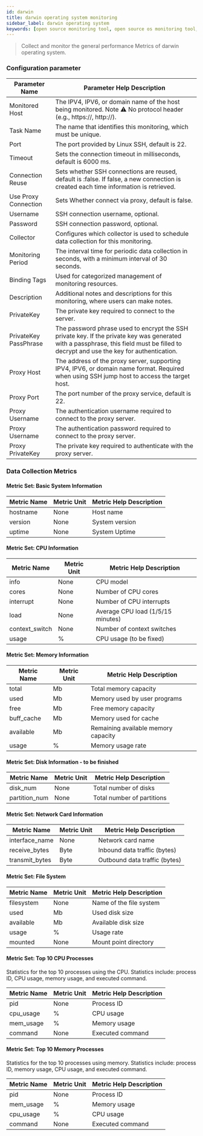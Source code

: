 ```yaml
---
id: darwin  
title: darwin operating system monitoring      
sidebar_label: darwin operating system       
keywords: [open source monitoring tool, open source os monitoring tool, monitoring darwin operating system metrics]
---
```


> Collect and monitor the general performance Metrics of darwin operating system.

### Configuration parameter

| Parameter Name        | Parameter Help Description                                                                                                                                                            |
|-----------------------|---------------------------------------------------------------------------------------------------------------------------------------------------------------------------------------|
| Monitored Host        | The IPV4, IPV6, or domain name of the host being monitored. Note ⚠️ No protocol header (e.g., https://, http://).                                                                     |
| Task Name             | The name that identifies this monitoring, which must be unique.                                                                                                                       |
| Port                  | The port provided by Linux SSH, default is 22.                                                                                                                                        |
| Timeout               | Sets the connection timeout in milliseconds, default is 6000 ms.                                                                                                                      |
| Connection Reuse      | Sets whether SSH connections are reused, default is :false. If false, a new connection is created each time information is retrieved.                                                 |
| Use Proxy Connection  | Sets Whether connect via proxy, default is false.                                                                                                                                     |
| Username              | SSH connection username, optional.                                                                                                                                                    |
| Password              | SSH connection password, optional.                                                                                                                                                    |
| Collector             | Configures which collector is used to schedule data collection for this monitoring.                                                                                                   |
| Monitoring Period     | The interval time for periodic data collection in seconds, with a minimum interval of 30 seconds.                                                                                     |
| Binding Tags          | Used for categorized management of monitoring resources.                                                                                                                              |
| Description           | Additional notes and descriptions for this monitoring, where users can make notes.                                                                                                    |
| PrivateKey            | The private key required to connect to the server.                                                                                                                                    |
| PrivateKey PassPhrase | The password phrase used to encrypt the SSH private key. If the private key was generated with a passphrase, this field must be filled to decrypt and use the key for authentication. |
| Proxy Host            | The address of the proxy server, supporting IPV4, IPV6, or domain name format. Required when using SSH jump host to access the target host.                                           |
| Proxy Port            | The port number of the proxy service, default is 22.                                                                                                                                  |
| Proxy Username        | The authentication username required to connect to the proxy server.                                                                                                                  |
| Proxy Username        | The authentication password required to connect to the proxy server.                                                                                                                  |
| Proxy PrivateKey      | The private key required to authenticate with the proxy server.                                                                                                                       |

### Data Collection Metrics

#### Metric Set: Basic System Information

| Metric Name | Metric Unit | Metric Help Description |
|-------------|-------------|-------------------------|
| hostname    | None        | Host name               |
| version     | None        | System version          |
| uptime      | None        | System Uptime           |

#### Metric Set: CPU Information

| Metric Name    | Metric Unit | Metric Help Description           |
|----------------|-------------|-----------------------------------|
| info           | None        | CPU model                         |
| cores          | None        | Number of CPU cores               |
| interrupt      | None        | Number of CPU interrupts          |
| load           | None        | Average CPU load (1/5/15 minutes) |
| context_switch | None        | Number of context switches        |
| usage          | %           | CPU usage  (to be fixed)          |

#### Metric Set: Memory Information

| Metric Name | Metric Unit |       Metric Help Description       |
|-------------|-------------|-------------------------------------|
| total       | Mb          | Total memory capacity               |
| used        | Mb          | Memory used by user programs        |
| free        | Mb          | Free memory capacity                |
| buff_cache  | Mb          | Memory used for cache               |
| available   | Mb          | Remaining available memory capacity |
| usage       | %           | Memory usage rate                   |

#### Metric Set: Disk Information  - to be finished

| Metric Name   | Metric Unit | Metric Help Description                |
|---------------|-------------|----------------------------------------|
| disk_num      | None        | Total number of disks                  |
| partition_num | None        | Total number of partitions             |

#### Metric Set: Network Card Information

|  Metric Name   | Metric Unit |    Metric Help Description    |
|----------------|-------------|-------------------------------|
| interface_name | None        | Network card name             |
| receive_bytes  | Byte        | Inbound data traffic (bytes)  |
| transmit_bytes | Byte        | Outbound data traffic (bytes) |

#### Metric Set: File System

| Metric Name | Metric Unit | Metric Help Description |
|-------------|-------------|-------------------------|
| filesystem  | None        | Name of the file system |
| used        | Mb          | Used disk size          |
| available   | Mb          | Available disk size     |
| usage       | %           | Usage rate              |
| mounted     | None        | Mount point directory   |

#### Metric Set: Top 10 CPU Processes

Statistics for the top 10 processes using the CPU. Statistics include: process ID, CPU usage, memory usage, and executed command.

| Metric Name | Metric Unit | Metric Help Description |
|-------------|-------------|-------------------------|
| pid         | None        | Process ID              |
| cpu_usage   | %           | CPU usage               |
| mem_usage   | %           | Memory usage            |
| command     | None        | Executed command        |

#### Metric Set: Top 10 Memory Processes

Statistics for the top 10 processes using memory. Statistics include: process ID, memory usage, CPU usage, and executed command.

| Metric Name | Metric Unit | Metric Help Description |
|-------------|-------------|-------------------------|
| pid         | None        | Process ID              |
| mem_usage   | %           | Memory usage            |
| cpu_usage   | %           | CPU usage               |
| command     | None        | Executed command        |
